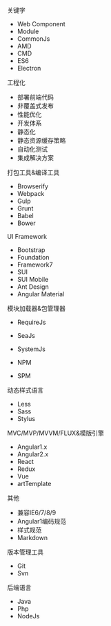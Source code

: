 关键字

- Web Component
- Module
- CommonJs
- AMD
- CMD
- ES6
- Electron

工程化

- 部署前端代码
- 非覆盖式发布
- 性能优化
- 开发体系
- 静态化
- 静态资源缓存策略
- 自动化测试
- 集成解决方案

打包工具&编译工具

- Browserify
- Webpack
- Gulp
- Grunt
- Babel
- Bower

UI Framework

- Bootstrap
- Foundation
- Framework7
- SUI
- SUI Mobile
- Ant Design
- Angular Material

模块加载器&包管理器

- RequireJs
- SeaJs
- SystemJs

- NPM
- SPM

动态样式语言

- Less
- Sass
- Stylus

MVC/MVP/MVVM/FLUX&模版引擎

- Angular1.x
- Angular2.x
- React
- Redux
- Vue
- artTemplate

其他

- 兼容IE6/7/8/9
- Angular1编码规范
- 样式规范
- Markdown

版本管理工具

- Git
- Svn

后端语言

- Java
- Php
- NodeJs
